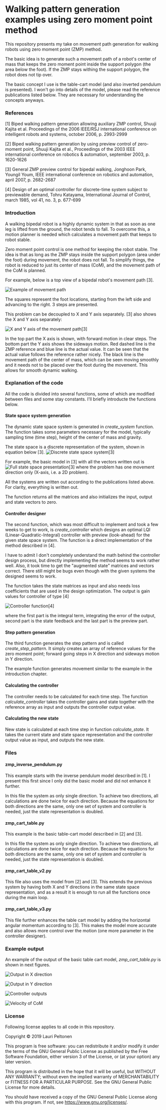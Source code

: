 # Walking pattern generation examples using zero moment point method
This repository presents my take on movement path generation for walking robots using zero moment point (ZMP) method.

The basic idea is to generate such a movement path of a robot's center of mass that keeps the zero moment point inside the support polygon (the area below the foot). If the ZMP stays withing the support polygon, the robot does not tip over.

The basic concept I use is the table-cart model (and also inverted pendulum is presented). I won't go into details of the model, please read the reference publications listed below. They are necessary for understanding the concepts anyways.


### References
[1] Biped walking pattern generation allowing auxiliary ZMP control, Shuuji Kajita et al. Proceedings of the 2006 IEEE/RSJ international conference on intelligent robots and systems, october 2006, p. 2993-2999

[2] Biped walking pattern generation by using preview control of zero-moment point, Shuuji Kajita et al., Proceedings of the 2003 IEEE international conference on robotics & automation, september 2003, p. 1620-1626

[3] General ZMP preview control for bipedal walking, Jonghoon Park, Youngil Youm, IEEE international conference on robotics and automation, april 2007, p. 2682-2687

[4] Design of an optimal controller for discrete-time system subject to previewable demand, Tohru Katayama, International Journal of Control, march 1985, vol 41, no. 3, p. 677-699


### Introduction
A walking bipedal robot is a highly dynamic system in that as soon as one leg is lifted from the ground, the robot tends to fall. To overcome this, a motion planner is needed which calculates a movement path that keeps to robot stable.

Zero moment point control is one method for keeping the robot stable. The idea is that as long as the ZMP stays inside the support polygon (area under the foot) during movement, the robot does not fall. To simplify things, the robot is reduced to just its center of mass (CoM), and the movement path of the CoM is planned.

For example, below is a top view of a bipedal robot's movement path [3].

![Example of movement path](docs/Figure_5.png)

The squares represent the foot locations, starting from the left side and advancing to the right. 3 steps are presented.

This problem can be decoupled to X and Y axis separately. [3] also shows the X and Y axis separately:

![X and Y axis of the movement path[3]](docs/Figure_6.png)

In the top part the X axis is shown, with forward motion in clear steps. The bottom part the Y axis shows the sideways motion. Red dashed line is the ZMP reference and blue line is the actual value. It can be seen that the actual value follows the reference rather nicely. The black line is the movement path of the center of mass, which can be seen moving smoothly and it needs not to be placed over the foot during the movement. This allows for smooth dynamic walking.


### Explanation of the code
All the code is divided into several functions, some of which are modified between files and some stay constants. I'll briefly introducte the functions below.

#### State space system generation
The dynamic state space system is generated in _create_system_ function. The function takes some parameters necessary for the model, typically sampling time (time step), height of the center of mass and gravity.

The state space is a discrete representation of the system, shown in equation below [3].
![Discrete state space system[3]](docs/equ_1.png)

For example, the basic model in [3] with all the vectors written out is 
![Full state space presentation[3]](docs/equ_2.png)
where the problem has one movement direction only (X-axis, i.e. a 2D problem).

All the systems are written out according to the publications listed above. For clarity, everything is written out.

The function returns all the matrices and also initializes the input, output and state vectors to zero.

#### Controller designer
The second function, which was most difficult to implement and took a few weeks to get to work, is _create_controller_ which designs an optimal LQI (Linear-Quadratic-Integral) controller with preview (look-ahead) for the given state space system. The function is a direct implementation of the method described in [4].

I have to admit I don't completely understand the math behind the controller design process, but directly implementing the method seems to work rather well. Also, it took time to get the "augmented state" matrices and vectors correct. There still might be bugs even though with the given systems the designed seems to work.

The function takes the state matrices as input and also needs loss coefficients that are used in the design optimization. The output is gain values for controller of type [4]

![Controller function[4]](docs/equ_3.png)

where the first part is the integral term, integrating the error of the output, second part is the state feedback and the last part is the preview part.

#### Step pattern generation
The third function generates the step pattern and is called _create_step_pattern_. It simply creates an array of reference values for the zero moment point; forward going steps in X direction and sideways motion in Y direction.

The example function generates movement similar to the example in the introduction chapter.

#### Calculating the controller
The controller needs to be calculated for each time step. The function _calculate_controller_ takes the controller gains and state together with the reference array as input and outputs the controller output value.

#### Calculating the new state
New state is calculated at each time step in function _calculate_state_. It takes the current state and state space representation and the controller output value as input, and outputs the new state.


### Files

#### zmp_inverse_pendulum.py
This example starts with the inverse pendulum model described in [1]. I present this first since I only did the basic model and did not enhance it further.

In this file the system as only single direction. To achieve two directions, all calculations are done twice for each direction. Because the equations for both directions are the same, only one set of system and controller is needed, just the state representation is doubled.

#### zmp_cart_table.py
This example is the basic table-cart model described in [2] and [3].

In this file the system as only single direction. To achieve two directions, all calculations are done twice for each direction. Because the equations for both directions are the same, only one set of system and controller is needed, just the state representation is doubled.

#### zmp_cart_table_v2.py
This file also uses the model from [2] and [3]. This extends the previous system by having both X and Y directions in the same state space representation, and as a result it is enough to run all the functions once during the main loop.

#### zmp_cart_table_v3.py
This file further enhances the table cart model by adding the horizontal angular momentum according to [3]. This makes the model more accurate and also allows more control over the motion (one more parameter in the controller designer).

### Example output
An example of the output of the basic table cart model, _zmp_cart_table.py_ is shown in next figures.

![Output in X direction](docs/Figure_1.png)

![Output in Y direction](docs/Figure_2.png)

![Controller outputs](docs/Figure_3.png)

![Velocity of CoM](docs/Figure_4.png)


### License

Following license applies to all code in this repository.

Copyright &copy; 2019 Lauri Peltonen

This program is free software: you can redistribute it and/or modify
it under the terms of the GNU General Public License as published by
the Free Software Foundation, either version 3 of the License, or
(at your option) any later version.

This program is distributed in the hope that it will be useful,
but WITHOUT ANY WARRANTY; without even the implied warranty of
MERCHANTABILITY or FITNESS FOR A PARTICULAR PURPOSE.  See the
GNU General Public License for more details.

You should have received a copy of the GNU General Public License
along with this program.  If not, see <https://www.gnu.org/licenses/>.
